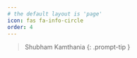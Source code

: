 ```yaml
---
# the default layout is 'page'
icon: fas fa-info-circle
order: 4
---
```


> Shubham Kamthania
> {: .prompt-tip }
